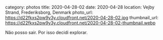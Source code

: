 category: photos 
title: 2020-04-28-02
date: 2020-04-28
location: Vejby Strand, Frederiksborg, Denmark
photo_url: https://d22fkxs2pw9y3y.cloudfront.net/2020-04-28-02.jpg
thumbnail_url: https://d22fkxs2pw9y3y.cloudfront.net/2020-04-28-02-thumbnail.webp

Não posso sair. Por isso decidi explorar. 